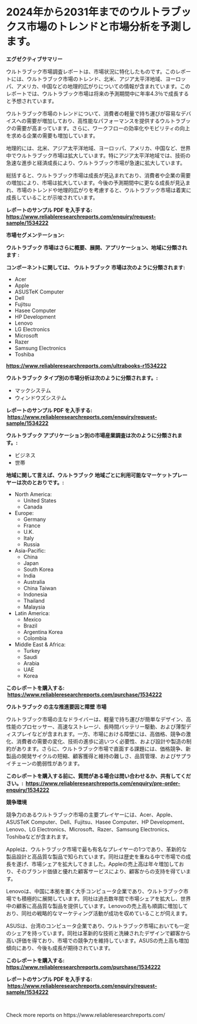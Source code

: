 <p><h1>2024年から2031年までのウルトラブックス市場のトレンドと市場分析を予測します。</h1></p><p><strong>エグゼクティブサマリー</strong></p>
<p><p>ウルトラブック市場調査レポートは、市場状況に特化したものです。このレポートには、ウルトラブック市場のトレンド、北米、アジア太平洋地域、ヨーロッパ、アメリカ、中国などの地理的広がりについての情報が含まれています。このレポートでは、ウルトラブック市場は将来の予測期間中に年率4.3％で成長すると予想されています。</p><p>ウルトラブック市場のトレンドについて、消費者の軽量で持ち運びが容易なデバイスへの需要が増加しており、高性能なパフォーマンスを提供するウルトラブックの需要が高まっています。さらに、ワークフローの効率化やモビリティの向上を求める企業の需要も増加しています。</p><p>地理的には、北米、アジア太平洋地域、ヨーロッパ、アメリカ、中国など、世界中でウルトラブック市場は拡大しています。特にアジア太平洋地域では、技術の急速な進歩と経済成長により、ウルトラブック市場が急速に拡大しています。</p><p>総括すると、ウルトラブック市場は成長が見込まれており、消費者や企業の需要の増加により、市場は拡大しています。今後の予測期間中に更なる成長が見込まれ、市場のトレンドや地理的広がりを考慮すると、ウルトラブック市場は着実に成長していることが示唆されています。</p></p>
<p><strong>レポートのサンプル PDF を入手する: <a href="https://www.reliableresearchreports.com/enquiry/request-sample/1534222">https://www.reliableresearchreports.com/enquiry/request-sample/1534222</a></strong></p>
<p><strong>市場セグメンテーション:</strong></p>
<p><strong> ウルトラブック 市場はさらに概要、展開、アプリケーション、地域に分類されます :</strong></p>
<p><strong>コンポーネントに関しては、 ウルトラブック 市場は次のように分類されます: &nbsp;</strong></p>
<p><ul><li>Acer</li><li>Apple</li><li>ASUSTeK Computer</li><li>Dell</li><li>Fujitsu</li><li>Hasee Computer</li><li>HP Development</li><li>Lenovo</li><li>LG Electronics</li><li>Microsoft</li><li>Razer</li><li>Samsung Electronics</li><li>Toshiba</li></ul></p>
<p><strong><a href="https://www.reliableresearchreports.com/ultrabooks-r1534222">https://www.reliableresearchreports.com/ultrabooks-r1534222</a></strong></p>
<p><strong> ウルトラブック タイプ別の市場分析は次のように分類されます。:</strong></p>
<p><ul><li>マックシステム</li><li>ウィンドウズシステム</li></ul></p>
<p><strong>レポートのサンプル PDF を入手する: &nbsp;<a href="https://www.reliableresearchreports.com/enquiry/request-sample/1534222">https://www.reliableresearchreports.com/enquiry/request-sample/1534222</a></strong></p>
<p><strong> ウルトラブック アプリケーション別の市場産業調査は次のように分類されます。:</strong></p>
<p><ul><li>ビジネス</li><li>世帯</li></ul></p>
<p><strong>地域に関して言えば、ウルトラブック 地域ごとに利用可能なマーケットプレーヤーは次のとおりです。:</strong></p>
<p><ul>
    <li>
        North America:
        <ul>
            <li>United States</li>
            <li>Canada</li>
        </ul>
    </li>
    <li>
        Europe:
        <ul>
            <li>Germany</li>
            <li>France</li>
            <li>U.K.</li>
            <li>Italy</li>
            <li>Russia</li>
        </ul>
    </li>
    <li>
        Asia-Pacific:
        <ul>
            <li>China</li>
            <li>Japan</li>
            <li>South Korea</li>
            <li>India</li>
            <li>Australia</li>
            <li>China Taiwan</li>
            <li>Indonesia</li>
            <li>Thailand</li>
            <li>Malaysia</li>
        </ul>
    </li>
    <li>
        Latin America:
        <ul>
            <li>Mexico</li>
            <li>Brazil</li>
            <li>Argentina Korea</li>
            <li>Colombia</li>
        </ul>
    </li>
    <li>
        Middle East & Africa:
        <ul>
            <li>Turkey</li>
            <li>Saudi</li>
            <li>Arabia</li>
            <li>UAE</li>
            <li>Korea</li>
        </ul>
    </li>
    </ul></p>
<p><strong>このレポートを購入する: &nbsp;<a href="https://www.reliableresearchreports.com/purchase/1534222">https://www.reliableresearchreports.com/purchase/1534222</a></strong></p>
<p><strong>ウルトラブック の主な推進要因と障壁 市場</strong></p>
<p><p>ウルトラブック市場の主なドライバーは、軽量で持ち運びが簡単なデザイン、高性能のプロセッサー、高速なストレージ、長時間バッテリー駆動、および薄型ディスプレイなどが含まれます。一方、市場における障壁には、高価格、競争の激化、消費者の需要の変化、技術の進歩に追いつく必要性、および設計や製造の制約があります。さらに、ウルトラブック市場で直面する課題には、価格競争、新製品の開発サイクルの短縮、顧客獲得と維持の難しさ、品質管理、およびサプライチェーンの脆弱性があります。</p></p>
<p><strong>このレポートを購入する前に、質問がある場合は問い合わせるか、共有してください。:&nbsp; <a href="https://www.reliableresearchreports.com/enquiry/pre-order-enquiry/1534222">https://www.reliableresearchreports.com/enquiry/pre-order-enquiry/1534222</a></strong></p>
<p><strong>競争環境</strong></p>
<p><p>競争力のあるウルトラブック市場の主要プレイヤーには、Acer、Apple、ASUSTeK Computer、Dell、Fujitsu、Hasee Computer、HP Development、Lenovo、LG Electronics、Microsoft、Razer、Samsung Electronics、Toshibaなどが含まれます。</p><p>Appleは、ウルトラブック市場で最も有名なプレイヤーの1つであり、革新的な製品設計と高品質な製品で知られています。同社は歴史を重ねる中で市場での成長を遂げ、市場シェアを拡大してきました。Appleの売上高は年々増加しており、そのブランド価値と優れた顧客サービスにより、顧客からの支持を得ています。</p><p>Lenovoは、中国に本拠を置く大手コンピュータ企業であり、ウルトラブック市場でも積極的に展開しています。同社は過去数年間で市場シェアを拡大し、世界中の顧客に高品質な製品を提供しています。Lenovoの売上高も順調に増加しており、同社の戦略的なマーケティング活動が成功を収めていることが伺えます。</p><p>ASUSは、台湾のコンピュータ企業であり、ウルトラブック市場においても一定のシェアを持っています。同社は革新的な技術と洗練されたデザインで顧客から高い評価を得ており、市場での競争力を維持しています。ASUSの売上高も増加傾向にあり、今後も成長が期待されています。</p></p>
<p><strong>このレポートを購入する: &nbsp; <a href="https://www.reliableresearchreports.com/purchase/1534222">https://www.reliableresearchreports.com/purchase/1534222</a></strong></p>
<p><strong>レポートのサンプル PDF を入手する: &nbsp;<a href="https://www.reliableresearchreports.com/enquiry/request-sample/1534222">https://www.reliableresearchreports.com/enquiry/request-sample/1534222</a></strong><strong></strong></p>
<p>&nbsp;</p>
<p>Check more reports on https://www.reliableresearchreports.com/</p>